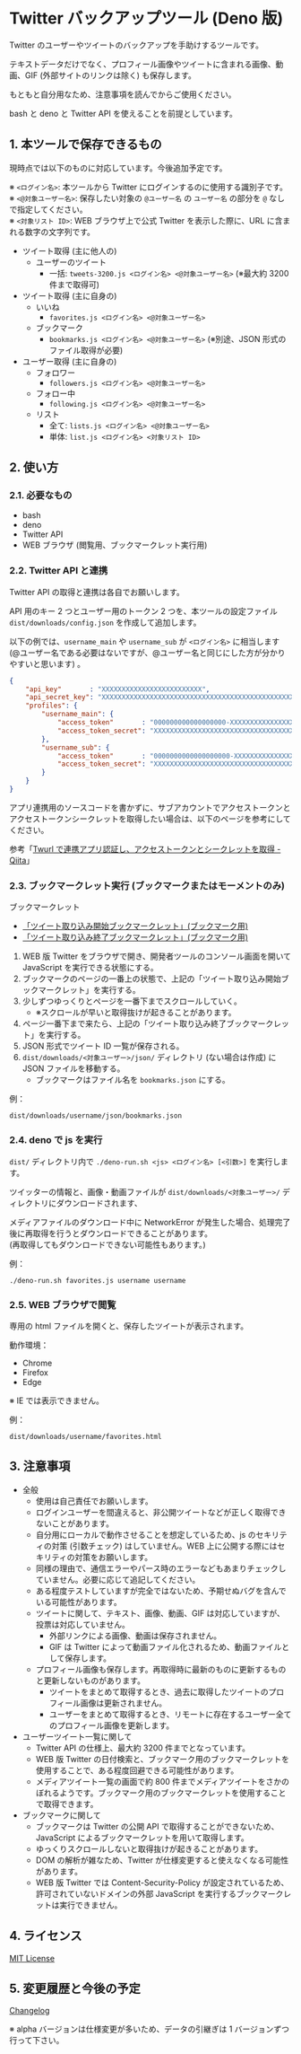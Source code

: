 # Twitter バックアップツール (Deno 版)

Twitter のユーザーやツイートのバックアップを手助けするツールです。

テキストデータだけでなく、プロフィール画像やツイートに含まれる画像、動画、GIF (外部サイトのリンクは除く) も保存します。

もともと自分用なため、注意事項を読んでからご使用ください。

bash と deno と Twitter API を使えることを前提としています。

## 1. 本ツールで保存できるもの

現時点では以下のものに対応しています。今後追加予定です。

※ `<ログイン名>`: 本ツールから Twitter にログインするのに使用する識別子です。  
※ `<@対象ユーザー名>`: 保存したい対象の `@ユーザー名` の `ユーザー名` の部分を `@` なしで指定してください。  
※ `<対象リスト ID>`: WEB ブラウザ上で公式 Twitter を表示した際に、URL に含まれる数字の文字列です。

- ツイート取得 (主に他人の)
	- ユーザーのツイート
		- 一括: `tweets-3200.js <ログイン名> <@対象ユーザー名>` (※最大約 3200 件まで取得可)
- ツイート取得 (主に自身の)
	- いいね
		- `favorites.js <ログイン名> <@対象ユーザー名>`
	- ブックマーク
		- `bookmarks.js <ログイン名> <@対象ユーザー名>` (※別途、JSON 形式のファイル取得が必要)
- ユーザー取得 (主に自身の)
	- フォロワー
		- `followers.js <ログイン名> <@対象ユーザー名>`
	- フォロー中
		- `following.js <ログイン名> <@対象ユーザー名>`
	- リスト
		- 全て: `lists.js <ログイン名> <@対象ユーザー名>`
		- 単体: `list.js <ログイン名> <対象リスト ID>`

## 2. 使い方

### 2.1. 必要なもの

- bash
- deno
- Twitter API
- WEB ブラウザ (閲覧用、ブックマークレット実行用)

### 2.2. Twitter API と連携

Twitter API の取得と連携は各自でお願いします。

API 用のキー 2 つとユーザー用のトークン 2 つを、本ツールの設定ファイル `dist/downloads/config.json` を作成して追加します。

以下の例では、`username_main` や `username_sub` が `<ログイン名>` に相当します (@ユーザー名である必要はないですが、@ユーザー名と同じにした方が分かりやすいと思います) 。

```json
{
	"api_key"       : "XXXXXXXXXXXXXXXXXXXXXXXXX",
	"api_secret_key": "XXXXXXXXXXXXXXXXXXXXXXXXXXXXXXXXXXXXXXXXXXXXXXXXXX",
	"profiles": {
		"username_main": {
			"access_token"       : "000000000000000000-XXXXXXXXXXXXXXXXXXXXXXXXXXXXXXX",
			"access_token_secret": "XXXXXXXXXXXXXXXXXXXXXXXXXXXXXXXXXXXXXXXXXXXXX"
		},
		"username_sub": {
			"access_token"       : "0000000000000000000-XXXXXXXXXXXXXXXXXXXXXXXXXXXXXX",
			"access_token_secret": "XXXXXXXXXXXXXXXXXXXXXXXXXXXXXXXXXXXXXXXXXXXXX"
		}
	}
}
```

アプリ連携用のソースコードを書かずに、サブアカウントでアクセストークンとアクセストークンシークレットを取得したい場合は、以下のページを参考にしてください。

参考「[Twurl で連携アプリ認証し、アクセストークンとシークレットを取得 - Qiita](https://qiita.com/kerupani129/items/8a144d3c152b4f4708a9)」

### 2.3. ブックマークレット実行 (ブックマークまたはモーメントのみ)

ブックマークレット

- [「ツイート取り込み開始ブックマークレット」(ブックマーク用)](docs/bookmarklet-observe.js)
- [「ツイート取り込み終了ブックマークレット」(ブックマーク用)](docs/bookmarklet-save-bookmarks.js)

1. WEB 版 Twitter をブラウザで開き、開発者ツールのコンソール画面を開いて JavaScript を実行できる状態にする。
2. ブックマークのページの一番上の状態で、上記の「ツイート取り込み開始ブックマークレット」を実行する。
3. 少しずつゆっくりとページを一番下までスクロールしていく。
	- ※スクロールが早いと取得抜けが起きることがあります。
4. ページ一番下まで来たら、上記の「ツイート取り込み終了ブックマークレット」を実行する。
5. JSON 形式でツイート ID 一覧が保存される。
6. `dist/downloads/<対象ユーザー>/json/` ディレクトリ (ない場合は作成) に JSON ファイルを移動する。
	- ブックマークはファイル名を `bookmarks.json` にする。

例：

```
dist/downloads/username/json/bookmarks.json
```

### 2.4. deno で js を実行

`dist/` ディレクトリ内で `./deno-run.sh <js> <ログイン名> [<引数>]` を実行します。

ツイッターの情報と、画像・動画ファイルが `dist/downloads/<対象ユーザー>/` ディレクトリにダウンロードされます、

メディアファイルのダウンロード中に NetworkError が発生した場合、処理完了後に再取得を行うとダウンロードできることがあります。  
(再取得してもダウンロードできない可能性もあります。)

例：

```
./deno-run.sh favorites.js username username
```

### 2.5. WEB ブラウザで閲覧

専用の html ファイルを開くと、保存したツイートが表示されます。

動作環境：

- Chrome
- Firefox
- Edge

※ IE では表示できません。

例：

```
dist/downloads/username/favorites.html
```

## 3. 注意事項

- 全般
	- 使用は自己責任でお願いします。
	- ログインユーザーを間違えると、非公開ツイートなどが正しく取得できないことがあります。
	- 自分用にローカルで動作させることを想定しているため、js のセキリティの対策 (引数チェック) はしていません。WEB 上に公開する際にはセキリティの対策をお願いします。
	- 同様の理由で、通信エラーやパース時のエラーなどもあまりチェックしていません。必要に応じて追記してください。
	- ある程度テストしていますが完全ではないため、予期せぬバグを含んでいる可能性があります。
	- ツイートに関して、テキスト、画像、動画、GIF は対応していますが、投票は対応していません。
		- 外部リンクによる画像、動画は保存されません。
		- GIF は Twitter によって動画ファイル化されるため、動画ファイルとして保存します。
	- プロフィール画像も保存します。再取得時に最新のものに更新するものと更新しないものがあります。
		- ツイートをまとめて取得するとき、過去に取得したツイートのプロフィール画像は更新されません。
		- ユーザーをまとめて取得するとき、リモートに存在するユーザー全てのプロフィール画像を更新します。
- ユーザーツイート一覧に関して
	- Twitter API の仕様上、最大約 3200 件までとなっています。
	- WEB 版 Twitter の日付検索と、ブックマーク用のブックマークレットを使用することで、ある程度回避できる可能性があります。
	- メディアツイート一覧の画面で約 800 件までメディアツイートをさかのぼれるようです。ブックマーク用のブックマークレットを使用することで取得できます。
- ブックマークに関して
	- ブックマークは Twitter の公開 API で取得することができないため、JavaScript によるブックマークレットを用いて取得します。
	- ゆっくりスクロールしないと取得抜けが起きることがあります。
	- DOM の解析が雑なため、Twitter が仕様変更すると使えなくなる可能性があります。
	- WEB 版 Twitter では Content-Security-Policy が設定されているため、許可されていないドメインの外部 JavaScript を実行するブックマークレットは実行できません。


## 4. ライセンス

[MIT License](LICENSE)

## 5. 変更履歴と今後の予定

[Changelog](CHANGELOG.md)

※ alpha バージョンは仕様変更が多いため、データの引継ぎは 1 バージョンずつ行って下さい。
